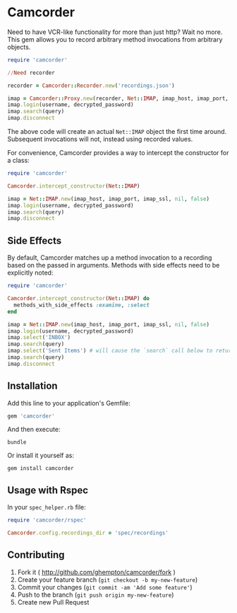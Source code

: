 # Camcorder

Need to have VCR-like functionality for more than just http? Wait no more. This gem allows you to record arbitrary method invocations from arbitrary objects.

```ruby
require 'camcorder'

//Need recorder 

recorder = Camcorder::Recorder.new('recordings.json')

imap = Camcorder::Proxy.new(recorder, Net::IMAP, imap_host, imap_port, imap_ssl, nil, false)
imap.login(username, decrypted_password)
imap.search(query)
imap.disconnect
```

The above code will create an actual `Net::IMAP` object the first time around. Subsequent invocations will not, instead using recorded values.

For convenience, Camcorder provides a way to intercept the constructor for a class:

```ruby
require 'camcorder'

Camcorder.intercept_constructor(Net::IMAP)

imap = Net::IMAP.new(imap_host, imap_port, imap_ssl, nil, false)
imap.login(username, decrypted_password)
imap.search(query)
imap.disconnect
```

## Side Effects

By default, Camcorder matches up a method invocation to a recording based on the passed in arguments. Methods with side effects need to be explicitly noted:

```ruby
require 'camcorder'

Camcorder.intercept_constructor(Net::IMAP) do
  methods_with_side_effects :examine, :select
end

imap = Net::IMAP.new(imap_host, imap_port, imap_ssl, nil, false)
imap.login(username, decrypted_password)
imap.select('INBOX')
imap.search(query)
imap.select('Sent Items') # will cause the `search` call below to return a different value
imap.search(query)
imap.disconnect
```

## Installation

Add this line to your application's Gemfile:

```ruby
gem 'camcorder'
```

And then execute:

    bundle

Or install it yourself as:

    gem install camcorder

## Usage with Rspec

In your `spec_helper.rb` file:

```ruby
require 'camcorder/rspec'

Camcorder.config.recordings_dir = 'spec/recordings'
```

## Contributing

1. Fork it ( http://github.com/ghempton/camcorder/fork )
2. Create your feature branch (`git checkout -b my-new-feature`)
3. Commit your changes (`git commit -am 'Add some feature'`)
4. Push to the branch (`git push origin my-new-feature`)
5. Create new Pull Request

